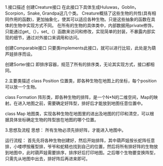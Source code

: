 1.接口描述
创建Creature接口
在此接口下具体生成Huluwas，Goblin，Scorpion，Snake, Grandpa这几个类。
Creature概括了这些生物的共性(具有相同作用的函数)，更加抽象化，使其可以适应各种生物。只是这些抽象的函数在具体的生物中实现方式不同。
在所有的生物的具体类中，内部数据用private修饰，只能通过get_（），set_（）函数来访问和修改，实现简单的封装，不暴露内部实现的细节，通过对外接口来调用和访问。

创建Comparable接口
只要类implements此接口，就可以进行比较，此处是为葫芦娃排序而设。

创建Sorter接口
即排序容器，规范了所有的排序类，无论其实现方式，接口都相同。

2.主要类描述
class Position
位置类，即各种生物在地图上的坐标，每个position可以放一个生物。

class Formation
阵形类，即各种生物的排阵，是一个N*N的二维空间，Map的映射。在进入地图之前，需要确定好阵型，排好后才能放到地图任意位置中。

class Map
地图类，实现各种生物在地图里的进出及地图的打印和清空，可以根据具体坐标确定生物的阵型放在地图的哪个位置。

3.思想及流程
思想：
所有生物必须先排好阵，才能进入地图中。

运行流程：
首先先将各种生物创建好，然后开始排阵，其中葫芦娃按长蛇阵任意排，小喽啰按雁型排，爷爷和蛇精也找到自己的位置，然后将所有排好阵的生物放到地图中，此时葫芦娃需要排序，排序好后打印地图。之后哪个生物要变换阵型，只需先从地图中出去，排好阵后再进来即可。
